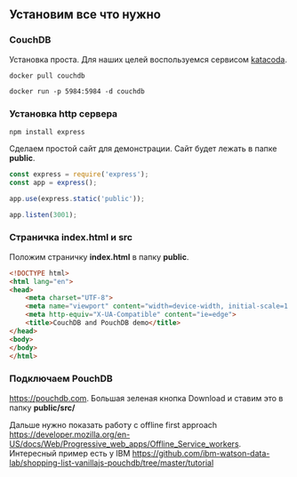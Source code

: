 ## Установим все что нужно
### CouchDB
Установка проста. Для наших целей воспользуемся сервисом [katacoda](https://www.katacoda.com/courses/docker/playground).

`docker pull couchdb`

`docker run -p 5984:5984 -d couchdb`

### Установка http сервера
`npm install express`

Сделаем простой сайт для демонстрации. Сайт будет лежать в папке **public**.

```javascript
const express = require('express');
const app = express();

app.use(express.static('public'));

app.listen(3001);
```

### Страничка index.html и src

Положим страничку **index.html** в папку **public**.

```html
<!DOCTYPE html>
<html lang="en">
<head>
    <meta charset="UTF-8">
    <meta name="viewport" content="width=device-width, initial-scale=1.0">
    <meta http-equiv="X-UA-Compatible" content="ie=edge">
    <title>CouchDB and PouchDB demo</title>
</head>
<body>
</body>
</html>
```

### Подключаем PouchDB
https://pouchdb.com. Большая зеленая кнопка Download и ставим это в папку **public/src/**

Дальше нужно показать работу с offline first approach https://developer.mozilla.org/en-US/docs/Web/Progressive_web_apps/Offline_Service_workers.
Интересный пример есть у IBM https://github.com/ibm-watson-data-lab/shopping-list-vanillajs-pouchdb/tree/master/tutorial